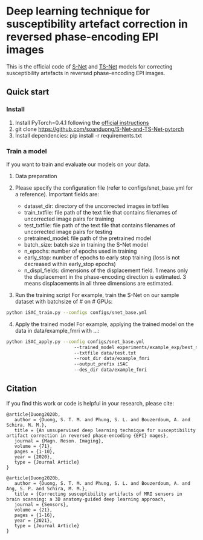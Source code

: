 # Deep learning technique for susceptibility artefact correction in reversed phase-encoding EPI images
This is the official code of [S-Net](https://www.sciencedirect.com/science/article/abs/pii/S0730725X19307325?via%3Dihub) and [TS-Net](https://www.mdpi.com/1424-8220/21/7/2314) models for correcting susceptibility artefacts in reversed phase-encoding EPI images.


## Quick start
### Install
1. Install PyTorch=0.4.1 following the [official instructions](https://pytorch.org/)
2. git clone https://github.com/soanduong/S-Net-and-TS-Net-pytorch
3. Install dependencies: pip install -r requirements.txt

### Train a model
If you want to train and evaluate our models on your data.
1. Data preparation
2. Please specify the configuration file (refer to configs/snet_base.yml for a reference). Important fields are:
    - dataset_dir: directory of the uncorrected images in txtfiles
    - train_txtfile: file path of the text file that contains filenames of uncorrected image pairs for training
    - test_txtfile: file path of the text file that contains filenames of uncorrected image pairs for testing
    - pretrained_model: file path of the pretrained model
    - batch_size: batch size in training the S-Net model
    - n_epochs: number of epochs used in training
    - early_stop: number of epochs to early stop training
                  (loss is not decreased within early_stop epochs)
    - n_displ_fields: dimensions of the displacement field.
                      1 means only the displacement in the phase-encoding direction is estimated.
                      3 means displacements in all three dimensions are estimated.
   
3. Run the training script
For example, train the S-Net on our sample dataset with batchsize of # on # GPUs:
````bash
python iSAC_train.py --configs configs/snet_base.yml
````

4. Apply the trained model
For example, applying the trained model on the data in data/example_fmri with ...:
````bash
python iSAC_apply.py --config configs/snet_base.yml
                         --trained_model experiments/example_exp/best_model.pth
                         --txtfile data/test.txt
                         --root_dir data/example_fmri
                         --output_prefix iSAC
                         --des_dir data/example_fmri
````

## Citation
If you find this work or code is helpful in your research, please cite:
````
@article{Duong2020b,
   author = {Duong, S. T. M. and Phung, S. L. and Bouzerdoum, A. and Schira, M. M.},
   title = {An unsupervised deep learning technique for susceptibility artifact correction in reversed phase-encoding {EPI} mages},
   journal = {Magn. Reson. Imaging},
   volume = {71},
   pages = {1-10},
   year = {2020},
   type = {Journal Article}
}

@article{Duong2020b,
   author = {Duong, S. T. M. and Phung, S. L. and Bouzerdoum, A. and Ang, S. P. and Schira, M. M.},
   title = {Correcting susceptibility artifacts of MRI sensors in brain scanning: a 3D anatomy-guided deep learning approach,
   journal = {Sensors},
   volume = {21},
   pages = {1-16},
   year = {2021},
   type = {Journal Article}
}
````
